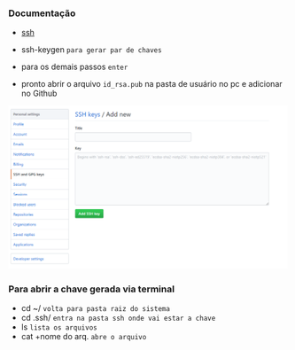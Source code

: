 ### Documentação ###
* [ssh](https://help.github.com/articles/connecting-to-github-with-ssh/)

* ssh-keygen `para gerar par de chaves`
* para os demais passos `enter`
* pronto abrir o arquivo `id_rsa.pub` na pasta de usuário no pc e adicionar no Github

[![Banner](../assets/add-ssh.png)](https://github.com/deppbrazil/course-git-e-github-para-iniciantes/blob/master/dist/storage/criando-e-adicionando-uma-chave-ssh.md)


### Para abrir a chave gerada via terminal ###
* cd ~/ `volta para pasta raiz do sistema`
* cd .ssh/ `entra na pasta ssh onde vai estar a chave`
* ls `lista os arquivos`
* cat +nome do arq. `abre o arquivo`